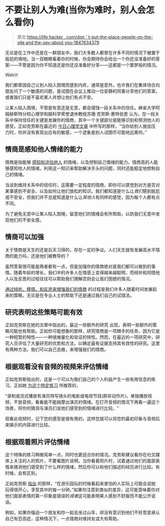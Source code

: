 # 不要让别人为难(当你为难时，别人会怎么看你)

> 原文:[https://life hacker . com/don ' t-put-the-place-people-on-the-site and the-say-about you-1847634379](https://lifehacker.com/dont-put-people-on-the-spot-and-what-it-says-about-you-1847634379)

无论是在工作中还是在一群朋友中，我们大多数人都曾在许多不同的情况下被置于尴尬的境地。当一双眼睛看着你的时候，你会期待你会给出一个你还没准备好的答案——不管是因为你不知道还是你还没准备好分享——这都是一个噩梦般的情况。

Watch

我们都曾因自己让别人陷入困境而感到内疚，通常是意外。也许我们在集体场合向朋友问了一个敏感的问题，是试图在会议上推动一位安静的同事分享他们的答案，或者我们只是不喜欢某人并想让他们有点不安。

让某人陷入困境，不管是有意还是无意，都会侵蚀一段关系中的信任。麻省大学阿姆赫斯特分校心理学和脑科学荣誉退休教授苏珊·克劳斯·惠特伯恩 认为，在一段关系中保持信任的关键是发展你的情商，其中一个关键部分是能够识别和预测他人的感受。正如克劳斯在最近的 [今日心理学文章](https://www.psychologytoday.com/us/blog/fulfillment-any-age/202109/why-some-people-constantly-put-others-the-spot) 中所写的那样，“当你给别人施加压力时，你并没有表现出应有的敏感，一个迹象是别人试图尽可能地远离你。”

## **情商是感知他人情绪的能力**

情商是指能够 [感知和评估他人](https://www.verywellmind.com/what-is-emotional-intelligence-2795423) 的情绪，以及控制自己情绪的能力。情商高的人能够感知他人的情绪，利用这一知识来帮助解决手头的问题，同时还能稳定地控制自己的情绪。

当谈到维持关系中的信任时，这需要一定程度的情商，即你可以感觉到对方是否对某事感到不安全，以及如何让他们放松的知识。我们都知道是什么让*我们*感到尴尬或不安全，但我们并不总是知道是什么让*其他人*有同样的感觉，因为每个人都有点不同。

为了避免无意中让某人陷入困境，留意他们的情绪会有所帮助，以防我们无意中发现他们的不安全感。

## **情商可以加强**

关于情商是天生的还是后天习得的，存在一定的争议。人们天生就有发展高水平情商的能力吗，还是他们被教导的？

虽然答案很可能是两者都有一点，但是加强你的情商绝对是我们都可以做到的事情。随着年龄的增长，我们中的许多人在情感上变得越来越聪明，而倾听和同情他人以及反思的过程往往可以帮助我们理解否则会让我们困惑的情况。

[通过倾听、移情、和反思来增强我们的情商](https://www.verywellmind.com/what-is-emotional-intelligence-2795423) 的过程是我们许多人随着时间发展起来的策略，无论是在专业人士的帮助下还是通过我们自己的试错法。

## **研究表明这些策略可能有效**

正如克劳斯在她的文章中指出的，最近一些额外的研究 出现，表明一些额外的策略可能也有帮助。正如你可能想象的那样，研究情商是一项棘手的任务，因为它是一种短暂的特性——一种很难量化和验证的特性。然而，在最近的一项研究中，研究人员评估了大量研究的优势和方法，以确定最有证据支持其有效性的研究。这里有两种方法，我们可以自己去做，来增强我们的情商。

## **根据观看没有音频的视频来评估情绪**

正如克劳斯指出的，这是一个可以为我们自己的个人利益产生一些有用信息的练习。正如她 [为这个特定练习](https://www.psychologytoday.com/us/blog/fulfillment-any-age/202109/why-some-people-constantly-put-others-the-spot) 所推荐的，

“录制或流式播放有演员特写镜头的电影或电视节目(即非动作片)。单独播放视频，不放音频，看看能不能揣摩出演员的情绪。在打开音频的情况下再看一遍这个场景，将你的猜测与演员们说他们感受到的情绪进行比较。"

观看此视频时，记下您的感受是很有用的，这样您就可以将您的最初印象与音频后来揭示的内容进行比较。

## **根据观看照片评估情绪**

这个特殊的练习稍微简单一点，同时也更适合你的情况。克劳斯建议看你在社交媒体上关注的人的照片，不要看图片说明。当你看着照片时，试着通过他们的面部表情来猜测他们感受到了什么样的情绪，然后你可以和他们描述的经历进行比较。有时候，会有区别。

正如克劳斯 [指出](https://www.psychologytoday.com/us/blog/fulfillment-any-age/202109/why-some-people-constantly-put-others-the-spot) 的那样，“在游乐园玩的时候看起来害怕的人实际上可能会说她玩得很开心，享受其中的每一分钟。”如果你注意到类似的差异，这可能意味着你对他们面部表情的第一印象是错误的*或者*这可能表明某人感到不舒服而不能公开说话。

例如，如果你强迫一个朋友和你一起去坐过山车，却没有意识到他们不好意思承认自己有恐高症，这种情况下，一点情商对维持友谊大有帮助。